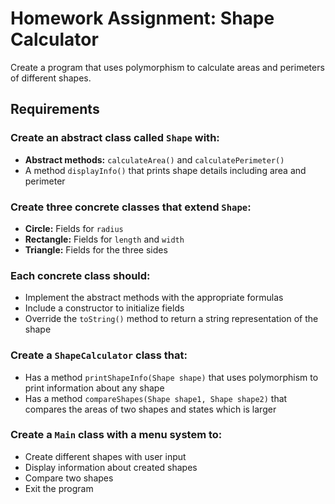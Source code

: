# Homework Assignment: Shape Calculator

Create a program that uses polymorphism to calculate areas and perimeters of different shapes.

## Requirements

### Create an abstract class called `Shape` with:

- **Abstract methods:** `calculateArea()` and `calculatePerimeter()`
- A method `displayInfo()` that prints shape details including area and perimeter

### Create three concrete classes that extend `Shape`:

- **Circle:** Fields for `radius`
- **Rectangle:** Fields for `length` and `width`
- **Triangle:** Fields for the three sides

### Each concrete class should:

- Implement the abstract methods with the appropriate formulas
- Include a constructor to initialize fields
- Override the `toString()` method to return a string representation of the shape

### Create a `ShapeCalculator` class that:

- Has a method `printShapeInfo(Shape shape)` that uses polymorphism to print information about any shape
- Has a method `compareShapes(Shape shape1, Shape shape2)` that compares the areas of two shapes and states which is larger

### Create a `Main` class with a menu system to:

- Create different shapes with user input
- Display information about created shapes
- Compare two shapes
- Exit the program  
